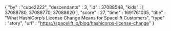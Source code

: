 {
  "by" : "cube2222",
  "descendants" : 3,
  "id" : 37088548,
  "kids" : [ 37088780, 37088770, 37088620 ],
  "score" : 27,
  "time" : 1691761035,
  "title" : "What HashiCorp’s License Change Means for Spacelift Customers",
  "type" : "story",
  "url" : "https://spacelift.io/blog/hashicorps-license-change"
}
